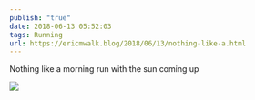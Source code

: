 ```yaml
---
publish: "true"
date: 2018-06-13 05:52:03
tags: Running
url: https://ericmwalk.blog/2018/06/13/nothing-like-a.html
---
```


Nothing like a morning run with the sun coming up

![](https://ericmwalk.blog/uploads/2022/bad7b44ae3.jpg)